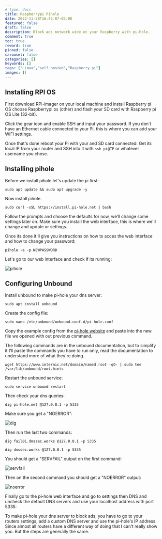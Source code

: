 ```yaml
---
# type: docs 
title: Raspberrypi Pihole
date: 2022-11-28T16:45:07-05:00
featured: false
draft: false
description: Block ads network wide on your Raspberry with pi-hole.
comment: true
toc: true
reward: true
pinned: false
carousel: false
categories: []
keywords: []
tags: ["Linux","self hosted","Raspberry pi"]
images: []
---
```



## Installing RPI OS

First download RPI-imager on your local machine and install Raspberry pi OS choose Raspberrypi os (other) and flash your SD card with Raspberry pi OS Lite (32-bit).


Click the gear icon and enable SSH and input your password. If you don't have an Ethernet cable connected to your Pi, this is where you can add your WiFi settings.


Once that's done reboot your Pi with your and SD card connected. Get its local IP from your router and SSH into it with `ssh pi@IP` or whatever username you chose.

## Installing pihole

Before we install pihole let's update the pi first:

`sudo apt update && sudo apt upgrade -y`

Now install pihole:

```
sudo curl -sSL https://install.pi-hole.net | bash
```
Follow the prompts and choose the defaults for now, we'll change some settings later on. Make sure you install the web interface, this is where we'll change and update or settings.

Once its done it'll give you instructions on how to acces the web interface and how to change your password:

`pihole -a -p NEWPASSWORD`

Let's go to our web interface and check if its running:

![pihole](images/pihole/pihole.png)

## Configuring Unbound

Install unbound to make pi-hole your dns server:

`sudo apt install unbound`

Create the config file:

`sudo nano /etc/unbound/unbound.conf.d/pi-hole.conf`

Copy the example config from the [pi-hole website](https://docs.pi-hole.net/guides/dns/unbound/) and paste into the new file we opened with out previous command.

The following commands are in the unbound documentation, but to simplify it I'll paste the commands you have to run only, read the documentation to understand more of what they're doing.

`wget https://www.internic.net/domain/named.root -qO- | sudo tee /var/lib/unbound/root.hints`

Restart the unbound service:

`sudo service unbound restart`

Then check your dns queries:

`dig pi-hole.net @127.0.0.1 -p 5335`

Make sure you get a "NOERROR": 

![dig](images/pihole/dig.png)

Then run the last two commands:

```
dig fail01.dnssec.works @127.0.0.1 -p 5335
```

```
dig dnssec.works @127.0.0.1 -p 5335

```

You should get a "SERVFAIL" output on the first command:

![servfail](images/pihole/servfail.png)

Then on the second command you should get a "NOERROR" output:

![noerror](images/pihole/works.png)

Finally go to the pi-hole web interface and go to settings then DNS and uncheck the default DNS servers and use your localhost address with port 5335:

To make pi-hole your dns server to block ads, you have to go to your routers settings, add a custom DNS server and use the pi-hole's IP address. Since almost all routers have a different way of doing that I can't really show you. But the steps are generally the same.
